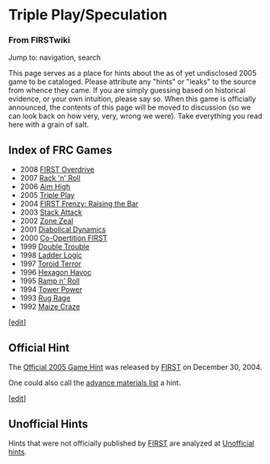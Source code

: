 # Triple Play/Speculation

### From FIRSTwiki

Jump to: navigation, search

This page serves as a place for hints about the as of yet undisclosed 2005
game to be cataloged. Please attribute any "hints" or "leaks" to the source
from whence they came. If you are simply guessing based on historical
evidence, or your own intuition, please say so. When this game is officially
announced, the contents of this page will be moved to discussion (so we can
look back on how very, very, wrong we were). Take everything you read here
with a grain of salt.

Index of FRC Games  
---  
  
  * 2008 [FIRST Overdrive](/index.php/FIRST_Overdrive "FIRST Overdrive" )
  * 2007 [Rack 'n' Roll](/index.php/Rack_%27n%27_Roll "Rack 'n' Roll" )
  * 2006 [Aim High](/index.php/Aim_High "Aim High" )
  * 2005 [Triple Play](/index.php/Triple_Play "Triple Play" )
  * 2004 [FIRST Frenzy: Raising the Bar](/index.php/FIRST_Frenzy:_Raising_the_Bar "FIRST Frenzy: Raising the Bar" )
  * 2003 [Stack Attack](/index.php/Stack_Attack "Stack Attack" )
  * 2002 [Zone Zeal](/index.php/Zone_Zeal "Zone Zeal" )
  * 2001 [Diabolical Dynamics](/index.php/Diabolical_Dynamics "Diabolical Dynamics" )
  * 2000 [Co-Opertition FIRST](/index.php/Co-Opertition_FIRST "Co-Opertition FIRST" )
  * 1999 [Double Trouble](/index.php/Double_Trouble "Double Trouble" )
  * 1998 [Ladder Logic](/index.php/Ladder_Logic "Ladder Logic" )
  * 1997 [Toroid Terror](/index.php/Toroid_Terror "Toroid Terror" )
  * 1996 [Hexagon Havoc](/index.php/Hexagon_Havoc "Hexagon Havoc" )
  * 1995 [Ramp n' Roll](/index.php/Ramp_n%27_Roll "Ramp n' Roll" )
  * 1994 [Tower Power](/index.php/Tower_Power "Tower Power" )
  * 1993 [Rug Rage](/index.php/Rug_Rage "Rug Rage" )
  * 1992 [Maize Craze](/index.php/Maize_Craze "Maize Craze" )  
  
  

[[edit](/index.php?title=Triple_Play/Speculation&action=edit&section=1 "Edit
section: Official Hint" )]

##  Official Hint

The [Official 2005 Game Hint](/index.php/Official_2005_Game_Hint "Official
2005 Game Hint" ) was released by [FIRST](/index.php/FIRST "FIRST" ) on
December 30, 2004.

One could also call the [advance materials
list](/index.php/2005_materials_list "2005 materials list" ) a hint.

[[edit](/index.php?title=Triple_Play/Speculation&action=edit&section=2 "Edit
section: Unofficial Hints" )]

##  Unofficial Hints

Hints that were not officially published by [FIRST](/index.php/FIRST "FIRST" )
are analyzed at [Unofficial
hints](/index.php/Untitled_2005_game/Unofficial_hints "Untitled 2005
game/Unofficial hints" ).

